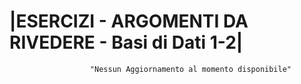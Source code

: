 # |ESERCIZI - ARGOMENTI DA RIVEDERE - Basi di Dati 1-2|
    
                      "Nessun Aggiornamento al momento disponibile"